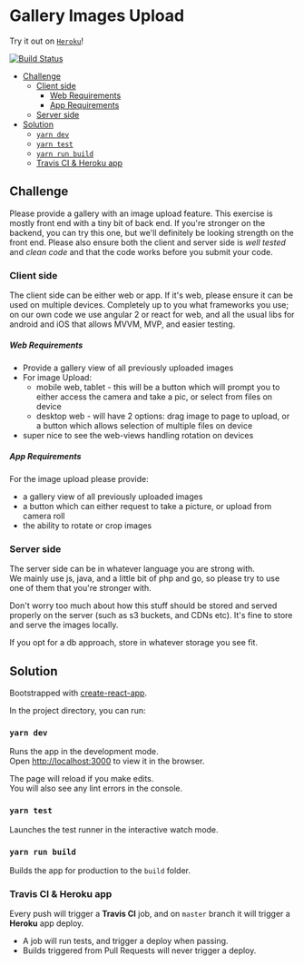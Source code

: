 # Gallery Images Upload

Try it out on [`Heroku`](https://image-gallery-demo.herokuapp.com/)!

[![Build Status](https://travis-ci.com/sombreroEnPuntas/image-gallery.svg?branch=master)](https://travis-ci.com/sombreroEnPuntas/image-gallery)

- [Challenge](#challenge)
  - [Client side](#client-side)
    - [Web Requirements](#web-requirements)
    - [App Requirements](#app-requirements)
  - [Server side](#server-side)
- [Solution](#solution)
  - [`yarn dev`](#yarn-dev)
  - [`yarn test`](#yarn-test)
  - [`yarn run build`](#yarn-run-build)
  - [Travis CI & Heroku app](#travis-ci--heroku-app)

## Challenge

Please provide a gallery with an image upload feature.
This exercise is mostly front end with a tiny bit of back end.
If you're stronger on the backend, you can try this one, but we'll definitely be looking strength on the front end.
Please also ensure both the client and server side is _well tested_ and _clean code_ and that the code works before you submit your code.

### Client side

The client side can be either web or app.
If it's web, please ensure it can be used on multiple devices.
Completely up to you what frameworks you use; on our own code we use angular 2 or react for web, and all the usual libs for android and iOS that allows MVVM, MVP, and easier testing.

##### Web Requirements

- Provide a gallery view of all previously uploaded images
- For image Upload:
  - mobile web, tablet - this will be a button which will prompt you to either access the camera and take a pic, or select from files on device
  - desktop web - will have 2 options: drag image to page to upload, or a button which allows selection of multiple files on device
- super nice to see the web-views handling rotation on devices

##### App Requirements

For the image upload please provide:

- a gallery view of all previously uploaded images
- a button which can either request to take a picture, or upload from camera roll
- the ability to rotate or crop images

### Server side

The server side can be in whatever language you are strong with.  
We mainly use js, java, and a little bit of php and go, so please try to use one of them that you're stronger with.

Don't worry too much about how this stuff should be stored and served properly on the server (such as s3 buckets, and CDNs etc).
It's fine to store and serve the images locally.

If you opt for a db approach, store in whatever storage you see fit.

## Solution

Bootstrapped with [create-react-app](https://github.com/facebook/create-react-app).

In the project directory, you can run:

### `yarn dev`

Runs the app in the development mode.<br>
Open [http://localhost:3000](http://localhost:3000) to view it in the browser.

The page will reload if you make edits.<br>
You will also see any lint errors in the console.

### `yarn test`

Launches the test runner in the interactive watch mode.<br>

### `yarn run build`

Builds the app for production to the `build` folder.<br>

### Travis CI & Heroku app

Every push will trigger a **Travis CI** job, and on `master` branch it will trigger a **Heroku** app deploy.

- A job will run tests, and trigger a deploy when passing.
- Builds triggered from Pull Requests will never trigger a deploy.
